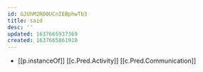 ```yaml
---
id: GJUhM2R00UCnIEBphwTb3
title: said
desc: ''
updated: 1637665937369
created: 1637665861910
---
```




- [[p.instanceOf]] [[c.Pred.Activity]] [[c.Pred.Communication]]
